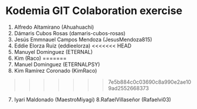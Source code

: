 # Kodemia GIT Colaboration exercise

1. Alfredo Altamirano (Ahuahuachi)
2. Dámaris Cubos Rosas (damaris-cubos-rosas)
3. Jesús Emmnauel Campos Mendoza (JesusMendoza815)
4. Eddie Elorza Ruiz (eddieelorza)
<<<<<<< HEAD
5. Manuyel Dominguez (ETERNAL)
6. Kim (Raco)
=======
5. Manuel Dominguez (ETERNALPSY)
6. Kim Ramírez Coronado (KimRaco)
>>>>>>> 7e5b884c0c03690c8a990e2ae109ad2552668373
7. Iyari Maldonado (MaestroMiyagi)
8.RafaelVillaseñor (Rafaelvi03)

